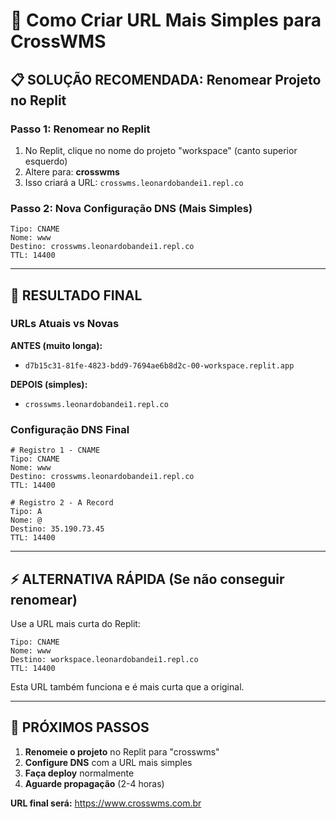 # 🔗 Como Criar URL Mais Simples para CrossWMS

## 📋 SOLUÇÃO RECOMENDADA: Renomear Projeto no Replit

### Passo 1: Renomear no Replit
1. No Replit, clique no nome do projeto "workspace" (canto superior esquerdo)
2. Altere para: **crosswms**
3. Isso criará a URL: `crosswms.leonardobandei1.repl.co`

### Passo 2: Nova Configuração DNS (Mais Simples)
```
Tipo: CNAME
Nome: www
Destino: crosswms.leonardobandei1.repl.co
TTL: 14400
```

---

## 🎯 RESULTADO FINAL

### URLs Atuais vs Novas
**ANTES (muito longa):**
- `d7b15c31-81fe-4823-bdd9-7694ae6b8d2c-00-workspace.replit.app`

**DEPOIS (simples):**
- `crosswms.leonardobandei1.repl.co`

### Configuração DNS Final
```
# Registro 1 - CNAME
Tipo: CNAME
Nome: www
Destino: crosswms.leonardobandei1.repl.co
TTL: 14400

# Registro 2 - A Record
Tipo: A
Nome: @
Destino: 35.190.73.45
TTL: 14400
```

---

## ⚡ ALTERNATIVA RÁPIDA (Se não conseguir renomear)

Use a URL mais curta do Replit:
```
Tipo: CNAME
Nome: www
Destino: workspace.leonardobandei1.repl.co
TTL: 14400
```

Esta URL também funciona e é mais curta que a original.

---

## 🔄 PRÓXIMOS PASSOS

1. **Renomeie o projeto** no Replit para "crosswms"
2. **Configure DNS** com a URL mais simples
3. **Faça deploy** normalmente
4. **Aguarde propagação** (2-4 horas)

**URL final será:** https://www.crosswms.com.br